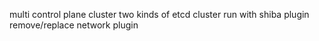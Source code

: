 multi control plane cluster
two kinds of etcd cluster
run with shiba plugin
remove/replace network plugin
